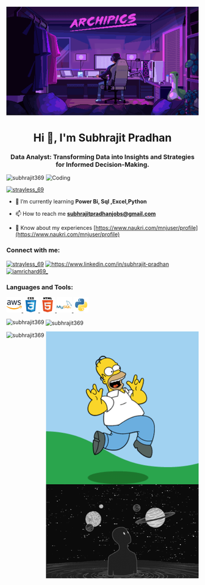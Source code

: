 [![MasterHead](https://github.com/subhrajit369/subhrajit369/blob/main/banner.gif)](https://github.com/subhrajit369/subhrajit369/blob/main/banner.gif)
<h1 align="center">Hi 👋, I'm Subhrajit Pradhan</h1>
<h3 align="center">Data Analyst: Transforming Data into Insights and Strategies for Informed Decision-Making.</h3>
<img align="right" alt="Coding" width="400" src="https://github.com/subhrajit369/subhrajit369/blob/main/Pkg.gif">

<p align="left"> <img src="https://komarev.com/ghpvc/?username=subhrajit369&label=Profile%20views&color=0e75b6&style=flat" alt="subhrajit369" /> </p>

<p align="left"> <a href="https://twitter.com/strayless_69" target="blank"><img src="https://img.shields.io/twitter/follow/strayless_69?logo=twitter&style=for-the-badge" alt="strayless_69" /></a> </p>

- 🌱 I’m currently learning **Power Bi, Sql ,Excel,Python**

- 📫 How to reach me **subhrajitpradhanjobs@gmail.com**

- 📄 Know about my experiences [https://www.naukri.com/mnjuser/profile](https://www.naukri.com/mnjuser/profile)

<h3 align="left">Connect with me:</h3>
<p align="left">
<a href="https://twitter.com/strayless_69" target="blank"><img align="center" src="https://raw.githubusercontent.com/rahuldkjain/github-profile-readme-generator/master/src/images/icons/Social/twitter.svg" alt="strayless_69" height="30" width="40" /></a>
<a href="https://linkedin.com/in/https://www.linkedin.com/in/subhrajit-pradhan" target="blank"><img align="center" src="https://raw.githubusercontent.com/rahuldkjain/github-profile-readme-generator/master/src/images/icons/Social/linked-in-alt.svg" alt="https://www.linkedin.com/in/subhrajit-pradhan" height="30" width="40" /></a>
<a href="https://instagram.com/iamrichard69_" target="blank"><img align="center" src="https://raw.githubusercontent.com/rahuldkjain/github-profile-readme-generator/master/src/images/icons/Social/instagram.svg" alt="iamrichard69_" height="30" width="40" /></a>
</p>

<h3 align="left">Languages and Tools:</h3>
<p align="left"> <a href="https://aws.amazon.com" target="_blank" rel="noreferrer"> <img src="https://raw.githubusercontent.com/devicons/devicon/master/icons/amazonwebservices/amazonwebservices-original-wordmark.svg" alt="aws" width="40" height="40"/> </a> <a href="https://www.w3schools.com/css/" target="_blank" rel="noreferrer"> <img src="https://raw.githubusercontent.com/devicons/devicon/master/icons/css3/css3-original-wordmark.svg" alt="css3" width="40" height="40"/> </a> <a href="https://www.w3.org/html/" target="_blank" rel="noreferrer"> <img src="https://raw.githubusercontent.com/devicons/devicon/master/icons/html5/html5-original-wordmark.svg" alt="html5" width="40" height="40"/> </a> <a href="https://www.mysql.com/" target="_blank" rel="noreferrer"> <img src="https://raw.githubusercontent.com/devicons/devicon/master/icons/mysql/mysql-original-wordmark.svg" alt="mysql" width="40" height="40"/> </a> <a href="https://www.python.org" target="_blank" rel="noreferrer"> <img src="https://raw.githubusercontent.com/devicons/devicon/master/icons/python/python-original.svg" alt="python" width="40" height="40"/> </a> </p>

<p><img align="left" src="https://github-readme-stats.vercel.app/api/top-langs?username=subhrajit369&show_icons=true&locale=en&layout=compact" alt="subhrajit369" /></p>

<p>&nbsp;<img align="center" src="https://github-readme-stats.vercel.app/api?username=subhrajit369&show_icons=true&locale=en" alt="subhrajit369" /></p>
<img align="right" alt="Coding" width="400" src="https://github.com/subhrajit369/subhrajit369/blob/main/run.gif">

<img align="right" alt="Coding" width="400" src="https://github.com/subhrajit369/subhrajit369/blob/main/sky.gif">

<p><img align="center" src="https://github-readme-streak-stats.herokuapp.com/?user=subhrajit369&" alt="subhrajit369" /></p>
